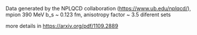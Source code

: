 Data generated by the NPLQCD collaboration (https://www.ub.edu/nplqcd/), 
mpion  390 MeV
b_s ~ 0.123 fm, anisotropy factor ~ 3.5
diferent sets

more details in https://arxiv.org/pdf/1109.2889
